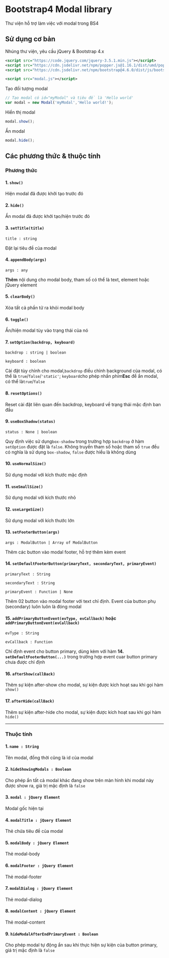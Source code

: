 # Bootstrap4 Modal library

Thư viện hỗ trợ làm việc với modal trong BS4

## Sử dụng cơ bản

Nhúng thư viện, yêu cầu jQuery & Bootstrap 4.x

```xml
<script src="https://code.jquery.com/jquery-3.5.1.min.js"></script>
<script src="https://cdn.jsdelivr.net/npm/popper.js@1.16.1/dist/umd/popper.min.js"></script>
<script src="https://cdn.jsdelivr.net/npm/bootstrap@4.6.0/dist/js/bootstrap.min.js"></script>

<script src="modal.js"></script>
```

Tạo đối tượng modal

```javascript
// Tạo modal có id="myModal" và tiêu đề là 'Hello world'
var modal = new Modal('myModal','Hello world!');
```

Hiển thị modal

```javascript
modal.show();
```

Ẩn modal

```javascript
modal.hide();
```

## Các phương thức & thuộc tính

### Phương thức

#### 1. `show()`

Hiện modal đã được khởi tạo trước đó

#### 2. `hide()`

Ẩn modal đã được khởi tạo/hiện trước đó

#### 3. `setTitle(title)`

`title : string`

Đặt lại tiêu đề của modal

#### 4. `appendBody(args)`

`args : any`

**Thêm** nội dung cho modal body, tham số có thể là text, element hoặc jQuery element

#### 5. `clearBody()`

Xóa tất cả phần tử ra khỏi modal body

#### 6. `toggle()`

Ẩn/hiện modal tùy vào trạng thái của nó

#### 7. `setOption(backdrop, keyboard)`

`backdrop : string | boolean`

`keyboard : boolean`

Cài đặt tùy chỉnh cho modal,`backdrop` điều chỉnh background của modal, có thể là `true`/`false`/`'static'`;  `keyboard`cho phép nhấn phím**Esc** để ẩn modal, có thể là`true`/`false`

#### 8. `resetOptions()`

Reset cài đặt liên quan đến backdrop, keyboard về trạng thái mặc định ban đầu

#### 9. `useBoxShadow(status)`

`status : None | boolean`

Quy định việc sử dụng`box-shadow` trong trường hợp `backdrop` ở hàm `setOption` được đặt là `false`. Không truyền tham số hoặc tham số `true` đều có nghĩa là sử dụng `box-shadow`, `false` được hiểu là không dùng

#### 10. `useNormalSize()`

Sử dụng modal với kích thước mặc định

#### 11. `useSmallSize()`

Sử dụng modal với kích thước nhỏ

#### 12. `useLargeSize()`

Sử dụng modal với kích thước lớn

#### 13. `setFooterButton(args)`

`args : ModalButton | Array of ModalButton`

Thêm các button vào modal footer, hỗ trợ thêm kèm event

#### 14. `setDefaultFooterButton(primaryText, secondaryText, primaryEvent)`

`primaryText : String`

`secondaryText : String`

`primaryEvent : Function | None`

Thêm 02 button vào modal footer với text chỉ định. Event của button phụ (secondary) luôn luôn là đóng modal

#### 15. `addPrimaryButtonEvent(evType, evCallback)` hoặc `addPrimaryButtonEvent(evCallback)`

`evType : String`

`evCallback : Function`

Chỉ định event cho button primary, dùng kèm với hàm **14. `setDefaultFooterButton(...)`** trong trường hợp event cuar button primary chưa được chỉ định

#### 16. `afterShow(callBack)`

Thêm sự kiện after-show cho modal, sự kiện được kích hoạt sau khi gọi hàm `show()`

#### 17. `afterHide(callBack)`

Thêm sự kiện after-hide cho modal, sự kiện được kích hoạt sau khi gọi hàm `hide()`

---

### Thuộc tính

#### 1. `name : String`

Tên modal, đồng thời cũng là id của modal

#### 2. `hideShowingModals : Boolean`

Cho phép ẩn tất cả modal khác đang show trên màn hình khi modal này được show ra, giá trị mặc định là `false`

#### 3. `modal : jQuery Element`

Modal gốc hiện tại

#### 4. `modalTitle : jQuery Element`

Thẻ chứa tiêu đề của modal

#### 5. `modalBody : jQuery Element`

Thẻ modal-body

#### 6. `modalFooter : jQuery Element`

Thẻ modal-footer

#### 7. `modalDialog : jQuery Element`

Thẻ modal-dialog

#### 8. `modalContent : jQuery Element`

Thẻ modal-content

#### 9. `hideModalAfterEndPrimaryEvent : Boolean`

Cho phép modal tự động ẩn sau khi thực hiện sự kiện của button primary, giá trị mặc định là `false`
